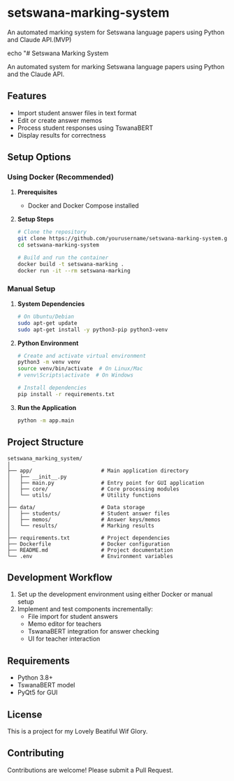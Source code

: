 
# setswana-marking-system
An automated marking system for Setswana language papers using Python and Claude API.(MVP)

echo "# Setswana Marking System

An automated system for marking Setswana language papers using Python and the Claude API.

## Features

- Import student answer files in text format
- Edit or create answer memos
- Process student responses using TswanaBERT
- Display results for correctness

## Setup Options

### Using Docker (Recommended)

1. **Prerequisites**
   - Docker and Docker Compose installed

2. **Setup Steps**
   ```bash
   # Clone the repository
   git clone https://github.com/yourusername/setswana-marking-system.git
   cd setswana-marking-system
   
   # Build and run the container
   docker build -t setswana-marking .
   docker run -it --rm setswana-marking
   ```

### Manual Setup

1. **System Dependencies**
   ```bash
   # On Ubuntu/Debian
   sudo apt-get update
   sudo apt-get install -y python3-pip python3-venv
   ```

2. **Python Environment**
   ```bash
   # Create and activate virtual environment
   python3 -m venv venv
   source venv/bin/activate  # On Linux/Mac
   # venv\Scripts\activate  # On Windows
   
   # Install dependencies
   pip install -r requirements.txt
   ```

3. **Run the Application**
   ```bash
   python -m app.main
   ```

## Project Structure

```
setswana_marking_system/
│
├── app/                      # Main application directory
│   ├── __init__.py
│   ├── main.py               # Entry point for GUI application
│   ├── core/                 # Core processing modules
│   └── utils/                # Utility functions
│
├── data/                     # Data storage
│   ├── students/             # Student answer files
│   ├── memos/                # Answer keys/memos
│   └── results/              # Marking results
│
├── requirements.txt          # Project dependencies
├── Dockerfile                # Docker configuration
├── README.md                 # Project documentation
└── .env                      # Environment variables
```

## Development Workflow

1. Set up the development environment using either Docker or manual setup
2. Implement and test components incrementally:
   - File import for student answers
   - Memo editor for teachers
   - TswanaBERT integration for answer checking
   - UI for teacher interaction

## Requirements

- Python 3.8+
- TswanaBERT model
- PyQt5 for GUI

## License

This is a project for my Lovely Beatiful Wif Glory.


## Contributing

Contributions are welcome! Please submit a Pull Request.

